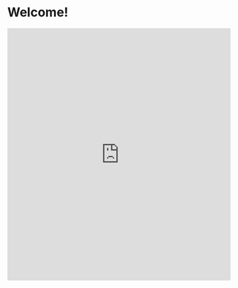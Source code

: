 # Welcome!
<iframe src="https://docs.google.com/presentation/d/e/2PACX-1vTwPZdJma7YJeeRNmp5nXhPOMVDhlCU9STGD12EPgWmzjwW7OrELA3BCEqVgeEzDj6yt90Ctz1HbH-P/embed?start=false&loop=false&delayms=3000" frameborder="0" width="100%" height="569" allowfullscreen="true" mozallowfullscreen="true" webkitallowfullscreen="true"></iframe>
<!-- <iframe src="../../slides/slides_introduction.html" width="100%" height="400px">
</iframe> -->

